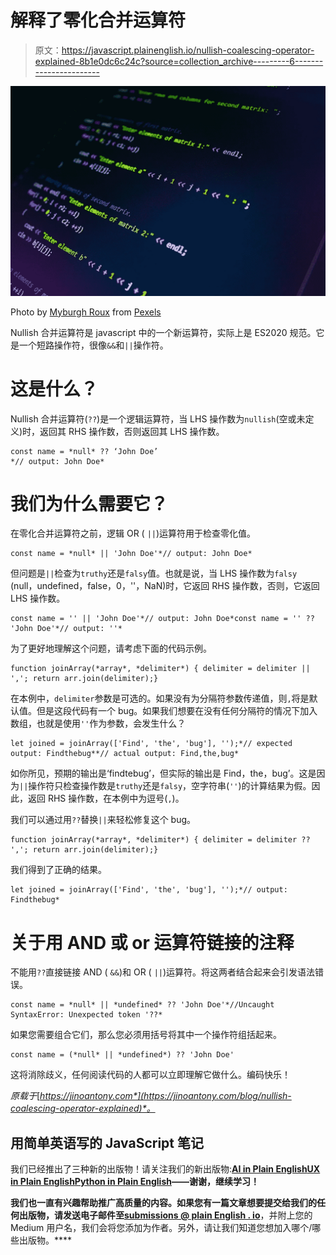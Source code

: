 # 解释了零化合并运算符

> 原文：<https://javascript.plainenglish.io/nullish-coalescing-operator-explained-8b1e0dc6c24c?source=collection_archive---------6----------------------->

![](img/b6b94ed37627837bc7e1778ee7af7bee.png)

Photo by [Myburgh Roux](https://www.pexels.com/@myburgh?utm_content=attributionCopyText&utm_medium=referral&utm_source=pexels) from [Pexels](https://www.pexels.com/photo/codes-computer-monitor-programming-1102797/?utm_content=attributionCopyText&utm_medium=referral&utm_source=pexels)

Nullish 合并运算符是 javascript 中的一个新运算符，实际上是 ES2020 规范。它是一个短路操作符，很像`&&`和`||`操作符。

# 这是什么？

Nullish 合并运算符(`??`)是一个逻辑运算符，当 LHS 操作数为`nullish`(空或未定义)时，返回其 RHS 操作数，否则返回其 LHS 操作数。

```
const name = *null* ?? ‘John Doe’
*// output: John Doe*
```

# 我们为什么需要它？

在零化合并运算符之前，逻辑 OR ( `||`)运算符用于检查零化值。

```
const name = *null* || 'John Doe'*// output: John Doe*
```

但问题是`||`检查为`truthy`还是`falsy`值。也就是说，当 LHS 操作数为`falsy` (null，undefined，false，0，''，NaN)时，它返回 RHS 操作数，否则，它返回 LHS 操作数。

```
const name = '' || 'John Doe'*// output: John Doe*const name = '' ?? 'John Doe'*// output: ''*
```

为了更好地理解这个问题，请考虑下面的代码示例。

```
function joinArray(*array*, *delimiter*) { delimiter = delimiter || ','; return arr.join(delimiter);}
```

在本例中，`delimiter`参数是可选的。如果没有为分隔符参数传递值，则`,`将是默认值。但是这段代码有一个 bug。如果我们想要在没有任何分隔符的情况下加入数组，也就是使用`''`作为参数，会发生什么？

```
let joined = joinArray(['Find', 'the', 'bug'], '');*// expected output: Findthebug**// actual output: Find,the,bug*
```

如你所见，预期的输出是‘findtebug’，但实际的输出是 Find，the，bug’。这是因为`||`操作符只检查操作数是`truthy`还是`falsy`，空字符串(`''`)的计算结果为假。因此，返回 RHS 操作数，在本例中为逗号(`,`)。

我们可以通过用`??`替换`||`来轻松修复这个 bug。

```
function joinArray(*array*, *delimiter*) { delimiter = delimiter ?? ','; return arr.join(delimiter);}
```

我们得到了正确的结果。

```
let joined = joinArray(['Find', 'the', 'bug'], '');*// output: Findthebug*
```

# 关于用 AND 或 or 运算符链接的注释

不能用`??`直接链接 AND ( `&&`)和 OR ( `||`)运算符。将这两者结合起来会引发语法错误。

```
const name = *null* || *undefined* ?? 'John Doe'*//Uncaught SyntaxError: Unexpected token '??*
```

如果您需要组合它们，那么您必须用括号将其中一个操作符组括起来。

```
const name = (*null* || *undefined*) ?? 'John Doe'
```

这将消除歧义，任何阅读代码的人都可以立即理解它做什么。编码快乐！

*原载于*[*https://jinoantony.com*](https://jinoantony.com/blog/nullish-coalescing-operator-explained)*。*

## **用简单英语写的 JavaScript 笔记**

我们已经推出了三种新的出版物！请关注我们的新出版物:[**AI in Plain English**](https://medium.com/ai-in-plain-english)[**UX in Plain English**](https://medium.com/ux-in-plain-english)[**Python in Plain English**](https://medium.com/python-in-plain-english)**——谢谢，继续学习！**

**我们也一直有兴趣帮助推广高质量的内容。如果您有一篇文章想要提交给我们的任何出版物，请发送电子邮件至[**submissions @ plain English . io**](mailto:submissions@plainenglish.io)**，并附上您的 Medium 用户名，我们会将您添加为作者。另外，请让我们知道您想加入哪个/哪些出版物。****